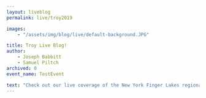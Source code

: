 ```yaml
---
layout: liveblog
permalink: live/troy2019

images:
    - "/assets/img/blog/live/default-background.JPG"

title: Troy Live Blog!
author: 
    - Joseph Babbitt
    - Samuel Piltch
archived: 0
event_name: TestEvent

text: "Check out our live coverage of the New York Finger Lakes regionals all weekend!"
---
```

